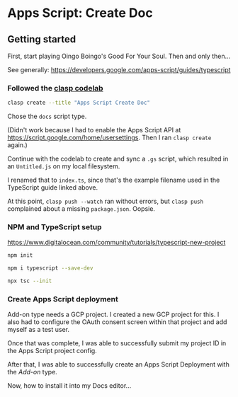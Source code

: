 # Apps Script: Create Doc


## Getting started

First, start playing Oingo Boingo's Good For Your Soul. Then and only then...

See generally: https://developers.google.com/apps-script/guides/typescript

### Followed the [clasp codelab](https://codelabs.developers.google.com/codelabs/clasp)

```sh
clasp create --title "Apps Script Create Doc"
```

Chose the `docs` script type.

(Didn't work because I had to enable the Apps Script API at https://script.google.com/home/usersettings.
Then I ran `clasp create` again.)

Continue with the codelab to create and sync a `.gs` script,
which resulted in an `Untitled.js` on my local filesystem.

I renamed that to `index.ts`, since that's the example filename used in the TypeScript guide linked above.

At this point, `clasp push --watch` ran without errors,
but `clasp push` complained about a missing `package.json`.
Oopsie.

### NPM and TypeScript setup

https://www.digitalocean.com/community/tutorials/typescript-new-project

```sh
npm init

npm i typescript --save-dev

npx tsc --init
```

### Create Apps Script deployment

Add-on type needs a GCP project. I created a new GCP project for this.
I also had to configure the OAuth consent screen within that project
and add myself as a test user.

Once that was complete, I was able to successfully submit my project ID in the Apps Script project config.

After that, I was able to successfully create an Apps Script Deployment with the *Add-on* type.

Now, how to install it into my Docs editor...